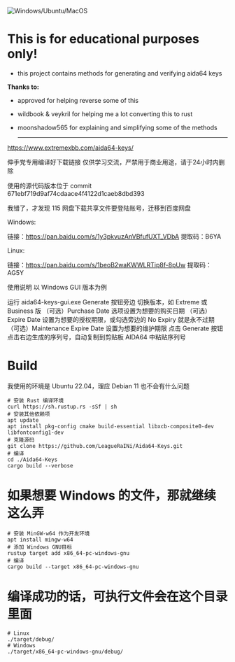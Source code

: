 ![Windows/Ubuntu/MacOS](https://github.com/LeagueRaINi/Aida64-Keygen/workflows/Windows/Ubuntu/MacOS/badge.svg)

# **This is for educational purposes only!**
- this project contains methods for generating and verifying aida64 keys

**Thanks to:**
- approved for helping reverse some of this
- wildbook & veykril for helping me a lot converting this to rust
- moonshadow565 for explaining and simplifying some of the methods

  ---
https://www.extremexbb.com/aida64-keys/

  伸手党专用编译好下载链接
仅供学习交流，严禁用于商业用途，请于24小时内删除

使用的源代码版本位于 commit 671ebf719d9af74cdaace4f4122d1caeb8dbd393

我错了，才发现 115 网盘下载共享文件要登陆账号，迁移到百度网盘

Windows:

链接：https://pan.baidu.com/s/1y3pkvuzAnVBfufUXT_VDbA
提取码：B6YA

Linux:

链接：https://pan.baidu.com/s/1beoB2waKWWLRTip8f-8pUw
提取码：AG5Y

使用说明
以 Windows GUI 版本为例

运行 aida64-keys-gui.exe
Generate 按钮旁边 切换版本，如 Extreme 或 Business 版
（可选）Purchase Date 选项设置为想要的购买日期
（可选）Expire Date 设置为想要的授权期限，或勾选旁边的 No Expiry 就是永不过期
（可选）Maintenance Expire Date 设置为想要的维护期限
点击 Generate 按钮
点击右边生成的序列号，自动复制到剪贴板
AIDA64 中粘贴序列号

# Build
我使用的环境是 Ubuntu 22.04，理应 Debian 11 也不会有什么问题

```
# 安装 Rust 编译环境
curl https://sh.rustup.rs -sSf | sh
# 安装其他依赖项
apt update
apt install pkg-config cmake build-essential libxcb-composite0-dev libfontconfig1-dev
# 克隆源码
git clone https://github.com/LeagueRaINi/Aida64-Keys.git
# 编译
cd ./Aida64-Keys
cargo build --verbose
```

# 如果想要 Windows 的文件，那就继续这么弄

```
# 安装 MinGW-w64 作为开发环境
apt install mingw-w64
# 添加 Windows GNU目标
rustup target add x86_64-pc-windows-gnu
# 编译
cargo build --target x86_64-pc-windows-gnu
```

# 编译成功的话，可执行文件会在这个目录里面
```
# Linux
./target/debug/
# Windows
./target/x86_64-pc-windows-gnu/debug/
```
